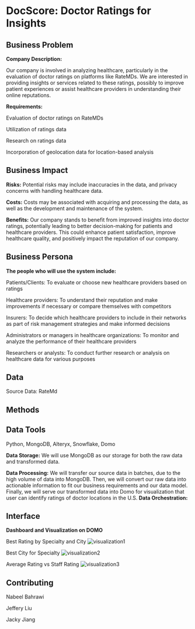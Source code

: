 # DocScore: Doctor Ratings for Insights

## Business Problem

**Company Description:**

Our company is involved in analyzing healthcare, particularly in the evaluation of doctor ratings on platforms like RateMDs. We are interested in providing insights or services related to these ratings, possibly to improve patient experiences or assist healthcare providers in understanding their online reputations.

**Requirements:**

Evaluation of doctor ratings on RateMDs

Utilization of ratings data 

Research on ratings data 

Incorporation of geolocation data for location-based analysis


## Business Impact

**Risks:** Potential risks may include inaccuracies in the data, and privacy concerns with handling healthcare data.

**Costs:** Costs may be associated with acquiring and processing the data, as well as the development and maintenance of the system.

**Benefits:** Our company stands to benefit from improved insights into doctor ratings, potentially leading to better decision-making for patients and healthcare providers. This could enhance patient satisfaction, improve healthcare quality, and positively impact the reputation of our company.

## Business Persona

**The people who will use the system include:**


Patients/Clients: To evaluate or choose new healthcare providers based on ratings

Healthcare providers: To understand their reputation and make improvements if necessary or compare themselves with competitors

Insurers: To decide which healthcare providers to include in their networks as part of risk management strategies and make informed decisions

Administrators or managers in healthcare organizations: To monitor and analyze the performance of their healthcare providers

Researchers or analysts: To conduct further research or analysis on healthcare data for various purposes


## Data
Source Data: RateMd

## Methods

## Data Tools
Python, MongoDB, Alteryx, Snowflake, Domo

**Data Storage:**
We will use MongoDB as our storage for both the raw data and transformed data.

**Data Processing:**
We will transfer our source data in batches, due to the high volume of data into MongoDB. Then, we will convert our raw data into actionable information to fit our business requirements and our data model. Finally, we will serve our transformed data into Domo for visualization that user can identify ratings of doctor locations in the U.S.
**Data Orchestration:**

## Interface

**Dashboard and Visualization on DOMO** 

Best Rating by Specialty and City
![visualization1](https://github.com/Nabeel2002/Doctor-Ratings/assets/160162018/a31448d4-3a84-4203-b764-0548492724de)

Best City for Specialty
![visualization2](https://github.com/Nabeel2002/Doctor-Ratings/assets/160162018/6b04e7db-a0e6-4f00-b68a-5190825fa684)

Average Rating vs Staff Rating
![visualization3](https://github.com/Nabeel2002/Doctor-Ratings/assets/160162018/c93f3ed4-c723-4671-99ea-06b37274420e)



## Contributing

Nabeel Bahrawi 

Jeffery Liu 

Jacky Jiang
